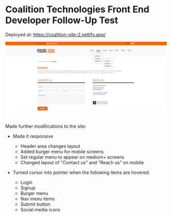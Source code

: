 # Coalition Technologies Front End Developer Follow-Up Test

Deployed at: https://coalition-site-2.netlify.app/

![](./img/CT_SkillTest_v1.jpg)

Made further modifications to the site:

- Made it responsive
    - Header area changes layout
    - Added burger menu for mobile screens
    - Set regular menu to appear on medium+ screens
    - Changed layout of "Contact us" and "Reach us" on mobile

- Turned cursor into pointer when the following items are hovered:
    - Login
    - Signup
    - Burger menu
    - Nav menu items
    - Submit button
    - Social media icons